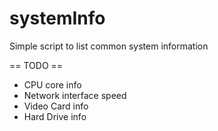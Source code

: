 systemInfo
==========

Simple script to list common system information

== TODO ==
* CPU core info
* Network interface speed
* Video Card info
* Hard Drive info
